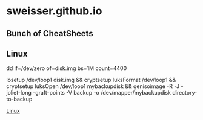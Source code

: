 # sweisser.github.io

## Bunch of CheatSheets

## Linux

  dd if=/dev/zero of=disk.img bs=1M count=4400

  losetup /dev/loop1 disk.img && cryptsetup luksFormat /dev/loop1 && cryptsetup luksOpen /dev/loop1 mybackupdisk && genisoimage -R -J -joliet-long -graft-points -V backup -o /dev/mapper/mybackupdisk directory-to-backup

[Linux](linux.md)
